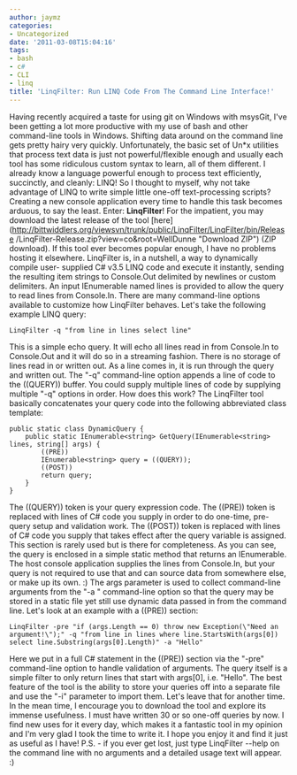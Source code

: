 ```yaml
---
author: jaymz
categories:
- Uncategorized
date: '2011-03-08T15:04:16'
tags:
- bash
- c#
- CLI
- linq
title: 'LinqFilter: Run LINQ Code From The Command Line Interface!'
---
```

Having recently acquired a taste for using git on Windows with msysGit, I've
been getting a lot more productive with my use of bash and other command-line
tools in Windows. Shifting data around on the command line gets pretty hairy
very quickly. Unfortunately, the basic set of Un*x utilities that process text
data is just not powerful/flexible enough and usually each tool has some
ridiculous custom syntax to learn, all of them different. I already know a
language powerful enough to process text efficiently, succinctly, and cleanly:
LINQ! So I thought to myself, why not take advantage of LINQ to write simple
little one-off text-processing scripts? Creating a new console application
every time to handle this task becomes arduous, to say the least. Enter:
**LinqFilter**! For the impatient, you may download the latest release of the
tool
[here](http://bittwiddlers.org/viewsvn/trunk/public/LinqFilter/LinqFilter/bin/Release
/LinqFilter-Release.zip?view=co&root=WellDunne "Download ZIP") (ZIP download).
If this tool ever becomes popular enough, I have no problems hosting it
elsewhere. LinqFilter is, in a nutshell, a way to dynamically compile user-
supplied C# v3.5 LINQ code and execute it instantly, sending the resulting
item strings to Console.Out delimited by newlines or custom delimiters. An
input IEnumerable<string> named lines is provided to allow the query to read
lines from Console.In. There are many command-line options available to
customize how LinqFilter behaves. Let's take the following example LINQ query:

    
    
    LinqFilter -q "from line in lines select line"

This is a simple echo query. It will echo all lines read in from Console.In to
Console.Out and it will do so in a streaming fashion. There is no storage of
lines read in or written out. As a line comes in, it is run through the query
and written out. The "-q" command-line option appends a line of code to the
((QUERY)) buffer. You could supply multiple lines of code by supplying
multiple "-q" options in order. How does this work? The LinqFilter tool
basically concatenates your query code into the following abbreviated class
template:

    
    
    public static class DynamicQuery {
        public static IEnumerable<string> GetQuery(IEnumerable<string> lines, string[] args) {
            ((PRE))
            IEnumerable<string> query = ((QUERY));
            ((POST))
            return query;
        }
    }

The ((QUERY)) token is your query expression code. The ((PRE)) token is
replaced with lines of C# code you supply in order to do one-time, pre-query
setup and validation work. The ((POST)) token is replaced with lines of C#
code you supply that takes effect after the query variable is assigned. This
section is rarely used but is there for completeness. As you can see, the
query is enclosed in a simple static method that returns an
IEnumerable<string>. The host console application supplies the lines from
Console.In, but your query is not required to use that and can source data
from somewhere else, or make up its own. :) The args parameter is used to
collect command-line arguments from the "-a <argument>" command-line option so
that the query may be stored in a static file yet still use dynamic data
passed in from the command line. Let's look at an example with a ((PRE))
section:

    
    
    LinqFilter -pre "if (args.Length == 0) throw new Exception(\"Need an argument!\");" -q "from line in lines where line.StartsWith(args[0]) select line.Substring(args[0].Length)" -a "Hello"

Here we put in a full C# statement in the ((PRE)) section via the "-pre"
command-line option to handle validation of arguments. The query itself is a
simple filter to only return lines that start with args[0], i.e. "Hello". The
best feature of the tool is the ability to store your queries off into a
separate file and use the "-i" parameter to import them. Let's leave that for
another time. In the mean time, I encourage you to download the tool and
explore its immense usefulness. I must have written 30 or so one-off queries
by now. I find new uses for it every day, which makes it a fantastic tool in
my opinion and I'm very glad I took the time to write it. I hope you enjoy it
and find it just as useful as I have! P.S. - if you ever get lost, just type
LinqFilter --help on the command line with no arguments and a detailed usage
text will appear. :)
